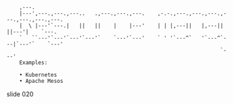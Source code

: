         
        ,---.
        |---',---.,---.,---..   .,---.,---.,---.    ,-.-.,---.,---.,---.,---.,---.,---.,---.
        |  \ |---'`---.|   ||   ||    |    |---'    | | |,---||   |,---||   ||---'|    `---.
        `   ``---'`---'`---'`---'`    `---'`---'    ` ' '`---^`   '`---^`---|`---'`    `---'
                                                                        `---'
        Examples:

        • Kubernetes
        • Apache Mesos

















































































slide 020
